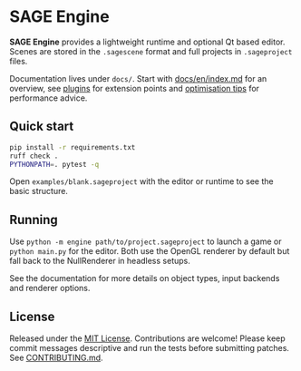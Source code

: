 # SAGE Engine

**SAGE Engine** provides a lightweight runtime and optional Qt based editor. Scenes are stored in the `.sagescene` format and full projects in `.sageproject` files.

Documentation lives under `docs/`. Start with [docs/en/index.md](docs/en/index.md) for an overview, see [plugins](docs/en/plugins.md) for extension points and [optimisation tips](docs/en/optimisation.md) for performance advice.

## Quick start
```bash
pip install -r requirements.txt
ruff check .
PYTHONPATH=. pytest -q
```

Open `examples/blank.sageproject` with the editor or runtime to see the basic structure.

## Running
Use `python -m engine path/to/project.sageproject` to launch a game or `python main.py` for the editor. Both use the OpenGL renderer by default but fall back to the NullRenderer in headless setups.

See the documentation for more details on object types, input backends and renderer options.

## License
Released under the [MIT License](LICENSE). Contributions are welcome! Please keep commit messages descriptive and run the tests before submitting patches. See [CONTRIBUTING.md](CONTRIBUTING.md).

